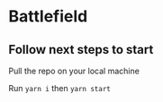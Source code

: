 # Battlefield

## Follow next steps to start

Pull the repo on your local machine

Run `yarn i` then `yarn start`
